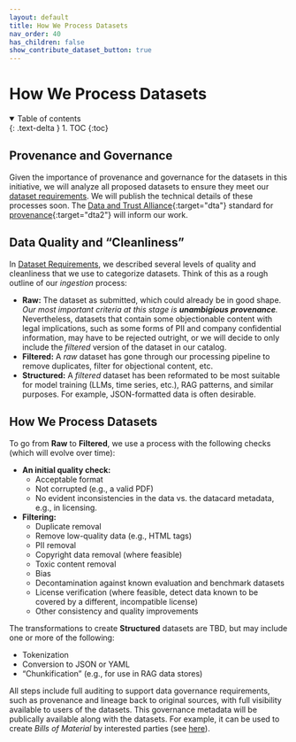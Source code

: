 ```yaml
---
layout: default
title: How We Process Datasets
nav_order: 40
has_children: false
show_contribute_dataset_button: true
---
```


# How We Process Datasets

<details open markdown="block">
  <summary>
    Table of contents
  </summary>
  {: .text-delta }
1. TOC
{:toc}
</details>

## Provenance and Governance

Given the importance of provenance and governance for the datasets in this initiative, we will analyze all proposed datasets to ensure they meet our [dataset requirements]({{site.baseurl}}/dataset-requirements/dataset-requirements). We will publish the technical details of these processes soon. The [Data and Trust Alliance](https://dataandtrustalliance.org/){:target="dta"} standard for [provenance](https://dataandtrustalliance.org/work/data-provenance-standards){:target="dta2"} will inform our work.

## Data Quality and &ldquo;Cleanliness&rdquo;

In [Dataset Requirements]({{site.baseurl}}/dataset-requirements/dataset-requirements), we described several levels of quality and cleanliness that we use to categorize datasets. Think of this as a rough outline of our _ingestion_ process:

* **Raw:** The dataset as submitted, which could already be in good shape. _Our most important criteria at this stage is **unambigious provenance**._ Nevertheless, datasets that contain some objectionable content with legal implications, such as some forms of PII and company confidential information, may have to be rejected outright, or we will decide to only include the _filtered_ version of the dataset in our catalog.
* **Filtered:** A _raw_ dataset has gone through our processing pipeline to remove duplicates, filter for objectional content, etc.
* **Structured:** A _filtered_ dataset has been reformated to be most suitable for model training (LLMs, time series, etc.), RAG patterns, and similar purposes. For example, JSON-formatted data is often desirable. 

## How We Process Datasets

To go from **Raw** to **Filtered**, we use a process with the following checks (which will evolve over time):

* **An initial quality check:**
  * Acceptable format
  * Not corrupted (e.g., a valid PDF)
  * No evident inconsistencies in the data vs. the datacard metadata, e.g., in licensing.
* **Filtering:**
  * Duplicate removal
  * Remove low-quality data (e.g., HTML tags)
  * PII removal
  * Copyright data removal (where feasible)
  * Toxic content removal
  * Bias
  * Decontamination against known evaluation and benchmark datasets
  * License verification (where feasible, detect data known to be covered by a different, incompatible license)
  * Other consistency and quality improvements

The transformations to create **Structured** datasets are TBD, but may include one or more of the following:

* Tokenization
* Conversion to JSON or YAML
* &ldquo;Chunkification&rdquo; (e.g., for use in RAG data stores)

All steps include full auditing to support data governance requirements, such as provenance and lineage back to original sources, with full visibility available to users of the datasets. This governance metadata will be publically available along with the datasets. For example, it can be used to create _Bills of Material_ by interested parties (see [here]({{site.baseurl}}/references/#ai-bom)).
